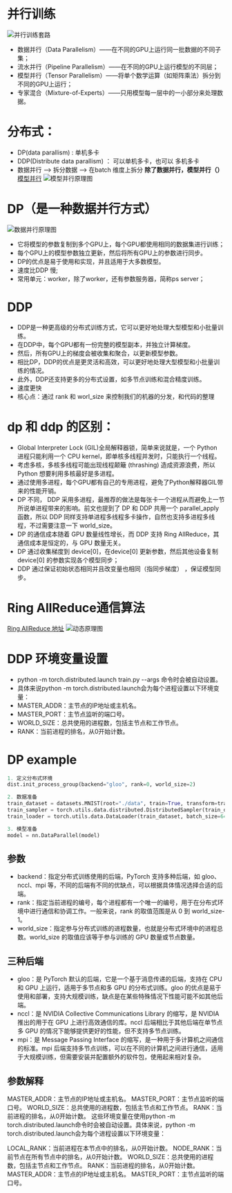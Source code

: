 # 并行训练
![并行训练套路](https://pica.zhimg.com/80/v2-356c1e79ec09ef1e4a35dde50ba87189_720w.webp?source=1940ef5c)
- 数据并行（Data Parallelism）——在不同的GPU上运行同一批数据的不同子集；
- 流水并行（Pipeline Parallelism）——在不同的GPU上运行模型的不同层；
- 模型并行（Tensor Parallelism）——将单个数学运算（如矩阵乘法）拆分到不同的GPU上运行；
- 专家混合（Mixture-of-Experts）——只用模型每一层中的一小部分来处理数据。

# 分布式：
- DP(data parallism) : 单机多卡
- DDP(Distribute data parallism) ： 可以单机多卡，也可以 多机多卡
- 数据并行 --> 拆分数据 --> 在batch 维度上拆分
**除了数据并行，模型并行（）**
[模型并行](https://pytorch.org/tutorials/intermediate/model_parallel_tutorial.html)
![模型并行原理图](https://picx.zhimg.com/80/v2-528d241081fb4c35cde7c37c7bd51653_720w.webp?source=1940ef5c)

# DP（是一种数据并行方式）
![数据并行原理图](https://pic1.zhimg.com/80/v2-47a5f6f4ac3bcd1c355d604367802231_720w.webp?source=1940ef5c)
- 它将模型的参数复制到多个GPU上，每个GPU都使用相同的数据集进行训练；
- 每个GPU上的模型参数独立更新，然后将所有GPU上的参数进行同步。
- DP的优点是易于使用和实现，并且适用于大多数模型。
- 速度比DDP 慢;
- 常用单元：worker，除了worker，还有参数服务器，简称ps server；

# DDP
- DDP是一种更高级的分布式训练方式，它可以更好地处理大型模型和小批量训练。
- 在DDP中，每个GPU都有一份完整的模型副本，并独立计算梯度。
- 然后，所有GPU上的梯度会被收集和聚合，以更新模型参数。
- 相比DP，DDP的优点是更灵活和高效，可以更好地处理大型模型和小批量训练的情况。
- 此外，DDP还支持更多的分布式设置，如多节点训练和混合精度训练。
- 速度更快
- 核心点：通过 rank 和 worl_size 来控制我们的机器的分发，和代码的整理

# dp 和 ddp 的区别：
- Global Interpreter Lock (GIL)全局解释器锁，简单来说就是，一个 Python 进程只能利用一个 CPU kernel，即单核多线程并发时，只能执行一个线程。
- 考虑多核，多核多线程可能出现线程颠簸 (thrashing) 造成资源浪费，所以 Python 想要利用多核最好是多进程。
- 通过使用多进程，每个GPU都有自己的专用进程，避免了Python解释器GIL带来的性能开销。
- DP 不同， DDP 采用多进程，最推荐的做法是每张卡一个进程从而避免上一节所说单进程带来的影响。前文也提到了 DP 和 DDP 共用一个 parallel_apply 函数，所以 DDP 同样支持单进程多线程多卡操作，自然也支持多进程多线程，不过需要注意一下 world_size。
- DP 的通信成本随着 GPU 数量线性增长，而 DDP 支持 Ring AllReduce，其通信成本是恒定的，与 GPU 数量无关。
- DP 通过收集梯度到 device[0]，在device[0] 更新参数，然后其他设备复制 device[0] 的参数实现各个模型同步；
- DDP 通过保证初始状态相同并且改变量也相同（指同步梯度） ，保证模型同步。

# Ring AllReduce通信算法
[Ring AllReduce 地址](https://picture.iczhiku.com/weixin/message1570798743118.html)
![动态原理图](https://pic3.zhimg.com/80/v2-4590aeb5fd981b1e6f926cc68605884a_720w.webp)

# DDP 环境变量设置
- python -m torch.distributed.launch train.py --args 命令时会被自动设置。
- 具体来说python -m torch.distributed.launch会为每个进程设置以下环境变量：
- MASTER_ADDR：主节点的IP地址或主机名。
- MASTER_PORT：主节点监听的端口号。
- WORLD_SIZE：总共使用的进程数，包括主节点和工作节点。
- RANK：当前进程的排名，从0开始计数。

# DP example
```python
1. 定义分布式环境
dist.init_process_group(backend="gloo", rank=0, world_size=2)

2. 数据准备
train_dataset = datasets.MNIST(root="./data", train=True, transform=transforms.ToTensor(), download=True)
train_sampler = torch.utils.data.distributed.DistributedSampler(train_dataset, num_replicas=2, rank=0)
train_loader = torch.utils.data.DataLoader(train_dataset, batch_size=64, shuffle=False, sampler=train_sampler)

3. 模型准备
model = nn.DataParallel(model)
```

## 参数
- backend：指定分布式训练使用的后端，PyTorch 支持多种后端，如 gloo、nccl、mpi 等，不同的后端有不同的优缺点，可以根据具体情况选择合适的后端。
- rank：指定当前进程的编号，每个进程都有一个唯一的编号，用于在分布式环境中进行通信和协调工作。一般来说，rank 的取值范围是从 0 到 world_size-1。
- world_size：指定参与分布式训练的进程数量，也就是分布式环境中的进程总数。world_size 的取值应该等于参与训练的 GPU 数量或节点数量。

## 三种后端
- gloo：是 PyTorch 默认的后端，它是一个基于消息传递的后端，支持在 CPU 和 GPU 上运行，适用于多节点和多 GPU 的分布式训练。gloo 的优点是易于使用和部署，支持大规模训练，缺点是在某些特殊情况下性能可能不如其他后端。
- nccl：是 NVIDIA Collective Communications Library 的缩写，是 NVIDIA 推出的用于在 GPU 上进行高效通信的库。nccl 后端相比于其他后端在单节点多 GPU 的情况下能够提供更好的性能，但不支持多节点训练。
- mpi：是 Message Passing Interface 的缩写，是一种用于多计算机之间通信的标准。mpi 后端支持多节点训练，可以在不同的计算机之间进行通信，适用于大规模训练，但需要安装并配置额外的软件包，使用起来相对复杂。

## 参数解释
MASTER_ADDR：主节点的IP地址或主机名。
MASTER_PORT：主节点监听的端口号。
WORLD_SIZE：总共使用的进程数，包括主节点和工作节点。
RANK：当前进程的排名，从0开始计数。
这些环境变量在使用python -m torch.distributed.launch命令时会被自动设置。具体来说，python -m torch.distributed.launch会为每个进程设置以下环境变量：

LOCAL_RANK：当前进程在本节点中的排名，从0开始计数。
NODE_RANK：当前节点在所有节点中的排名，从0开始计数。
WORLD_SIZE：总共使用的进程数，包括主节点和工作节点。
RANK：当前进程的排名，从0开始计数。
MASTER_ADDR：主节点的IP地址或主机名。
MASTER_PORT：主节点监听的端口号。

